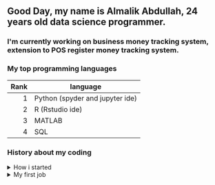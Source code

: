 ## Good Day, my name is Almalik Abdullah, 24 years old data science programmer.


### I'm currently working on business money tracking system, extension to POS register money tracking system.

### My top programming languages
| Rank | language |
|-----:|---------------|
|     1| Python (spyder and jupyter ide)|
|     2| R (Rstudio ide)                |
|     3| MATLAB                         |
|     4| SQL                            |

### History about my coding

<details>
<summary>How i started</summary>

i first started coding during my (pre-university). There was a course called introduction to programming. The course was boring as we only did beginner work and projects that are not really interesting and wasn't challenging. Hence i made a poor conclusion that i'm not meant to code or be programmer. 

few years went by, i need to take a subject called data analytics. This subject too was poorly taught as the lecturers are from applied science department and not IT department. So i feel like i had is zero knowledge about this course despite getting B (other students got worse result). hence i spent my semester break studying this course all over again by myself with external help. Then i find out that this is something i really good at and enjoy doing. i fell in love with data analytics. 

During my final year, i decided to take a minor degree in Big Data Analytics. Then, after university i started doing side projects after side projects to learn more about data science as whatever i learnt in my degree alone is not enough.

</details>

<details>
<summary>My first job</summary>

after graduation i got a job with a wholesale business. this business express desire to use my skills for business intelligence, analytics and optimization.

</details>


<!--
**almalik-abdullah/almalik-abdullah** is a ✨ _special_ ✨ repository because its `README.md` (this file) appears on your GitHub profile.

Here are some ideas to get you started:

- 🔭 I’m currently working on ...
- 🌱 I’m currently learning ...
- 👯 I’m looking to collaborate on ...
- 🤔 I’m looking for help with ...
- 💬 Ask me about ...
- 📫 How to reach me: ...
- 😄 Pronouns: ...
- ⚡ Fun fact: ...
-->
